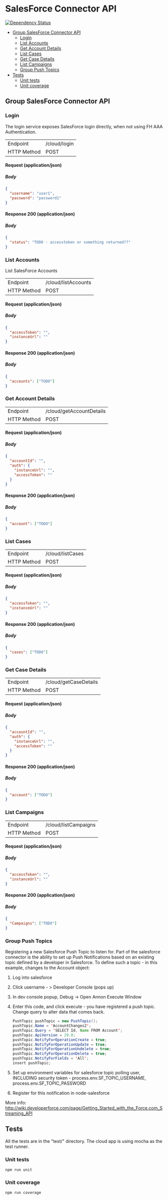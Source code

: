 # SalesForce Connector API

[![Dependency Status](https://img.shields.io/david/feedhenry-templates/fh-connector-salesforce-cloud.svg?style=flat-square)](https://david-dm.org/feedhenry-templates/fh-connector-salesforce-cloud)

* [Group SalesForce Connector API](#group-salesforce-connector-api)
  + [Login](#login)
  + [List Accounts](#list-accounts)
  + [Get Account Details](#get-account-details)
  + [List Cases](#list-cases)
  + [Get Case Details](#get-case-details)
  + [List Campaigns](#list-campaigns)
  + [Group Push Topics](#group-push-topics)
* [Tests](#tests)
  + [Unit tests](#unit-tests)
  + [Unit coverage](#unit-coverage)

## Group SalesForce Connector API

### Login 

The login service exposes SalesForce login directly, when not using FH AAA Authentication.

|              |              |
|--------------|--------------|
| Endpoint     | /cloud/login |
| HTTP Method  | POST         |

#### Request (application/json)

##### Body

```json
{
  "username": "user1",
  "password": "password1"
}
```

#### Response 200 (application/json)

##### Body

```json
{
  "status": "TODO - accesstoken or something returned??"
}
```

### List Accounts 

List SalesForce Accounts

|              |                     |
|--------------|---------------------|
| Endpoint     | /cloud/listAccounts |
| HTTP Method  | POST                |

#### Request (application/json)

##### Body

```json
{
  "accessToken": "",
  "instanceUrl": "" 
}
```

#### Response 200 (application/json)

##### Body

```json
{
  "accounts": ["TODO"]
}
```

### Get Account Details

|              |                          |
|--------------|--------------------------|
| Endpoint     | /cloud/getAccountDetails |
| HTTP Method  | POST                     |

#### Request (application/json)

##### Body

```json
{
  "accountId": "",
  "auth": {
    "instanceUrl": "",
    "accessToken": ""
  }
}
``` 

#### Response 200 (application/json)

##### Body

```json
{
  "account": ["TODO"]
}
```

### List Cases

|              |                          |
|--------------|--------------------------|
| Endpoint     | /cloud/listCases         |
| HTTP Method  | POST                     |

#### Request (application/json)

##### Body

```json
{
  "accessToken": "",
  "instanceUrl": "" 
}
```

#### Response 200 (application/json)

##### Body

```json
{
  "cases": ["TODO"]
}
```

### Get Case Details

|              |                          |
|--------------|--------------------------|
| Endpoint     | /cloud/getCaseDetails    |
| HTTP Method  | POST                     |

#### Request (application/json)

##### Body

```json
{
  "accountId": "",
  "auth": {
    "instanceUrl": "",
    "accessToken": ""
  }
}
```

#### Response 200 (application/json)

##### Body

```json
{
  "account": ["TODO"]
}
```

### List Campaigns

|              |                          |
|--------------|--------------------------|
| Endpoint     | /cloud/listCampaigns     |
| HTTP Method  | POST                     |

#### Request (application/json)

##### Body

```json
{
  "accessToken": "",
  "instanceUrl": "" 
}
```

#### Response 200 (application/json)

##### Body

```json
{
  "Campaigns": ["TODO"]
}
```

### Group Push Topics

Registering a new Salesforce Push Topic to listen for. Part of the salesforce connector is the ability to set up Push Notifications based on an existing topic defined by a developer in Salesforce. To define such a topic - in this example, changes to the Account object: 

1. Log into salesforce

1. Click username - > Developer Console (pops up)

1. In dev console popup, Debug -> Open Annon Execute Window

1. Enter this code, and click execute - you have registered a push topic. Change query to alter data that comes back.

    ```java
    PushTopic pushTopic = new PushTopic();
    pushTopic.Name = 'AccountChanges2';
    pushTopic.Query = 'SELECT Id, Name FROM Account';
    pushTopic.ApiVersion = 29.0;
    pushTopic.NotifyForOperationCreate = true;
    pushTopic.NotifyForOperationUpdate = true;
    pushTopic.NotifyForOperationUndelete = true;
    pushTopic.NotifyForOperationDelete = true;
    pushTopic.NotifyForFields = 'All';
    insert pushTopic;
    ```
    
1. Set up environment variables for salesforce topic polling user, INCLUDING security token - process.env.SF_TOPIC_USERNAME, process.env.SF_TOPIC_PASSWORD

1. Register for this notification in node-salesforce

More info: http://wiki.developerforce.com/page/Getting_Started_with_the_Force.com_Streaming_API

## Tests

All the tests are in the "test/" directory. The cloud app is using mocha as the test runner. 

### Unit tests

```shell
npm run unit
```

### Unit coverage

```shell
npm run coverage
```
